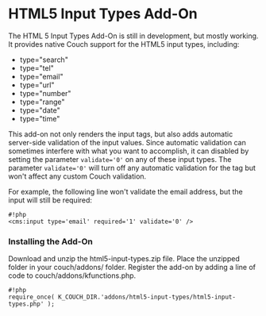 # HTML5 Input Types Add-On #

The HTML 5 Input Types Add-On is still in development, but mostly working. It provides native Couch support for the HTML5 input types, including:

- type="search"
- type="tel"
- type="email"
- type="url"
- type="number"
- type="range"
- type="date"
- type="time"

This add-on not only renders the input tags, but also adds automatic server-side validation of the input values. Since automatic validation can sometimes interfere with what you want to accomplish, it can disabled by setting the parameter `validate='0'` on any of these input types. The parameter `validate='0'` will turn off any automatic validation for the tag but won't affect any custom Couch validation.

For example, the following line won't validate the email address, but the input will still be required:

```
#!php
<cms:input type='email' required='1' validate='0' />
```

### Installing the Add-On ###

Download and unzip the html5-input-types.zip file. Place the unzipped folder in your couch/addons/ folder. Register the add-on by adding a line of code to couch/addons/kfunctions.php. 

```
#!php
require_once( K_COUCH_DIR.'addons/html5-input-types/html5-input-types.php' );
```


